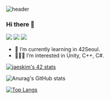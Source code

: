 <!-- header : https://github.com/kyechan99/capsule-render#wave -->
![header](https://capsule-render.vercel.app/api?type=slice&color=F0E4DD&height=200&section=header&text=Song%20Nari&fontSize=80&fontColor=77878F)

### Hi there 👋

<!-- badge: https://simpleicons.org -->
<a href="버튼을 눌렀을 때 이동할 링크" target="_blank"><img src="https://img.shields.io/badge/42Seoul-000000?style=flat-square&logo=42&logoColor=FFFFFF"/></a>
<a href="버튼을 눌렀을 때 이동할 링크" target="_blank"><img src="https://img.shields.io/badge/Unity-000000?style=flat-square&logo=Unity&logoColor=FFFFFF"/></a>
<a href="버튼을 눌렀을 때 이동할 링크" target="_blank"><img src="https://img.shields.io/badge/skfldao@gmail.com-EA4335?style=flat-square&logo=Gmail&logoColor=FFFFFF"/></a>

- 🌱 I’m currently learning in 42Seoul.
- 👩🏻‍💻 I’m interested in Unity, C++, C#.

<!-- 42 badge: https://github.com/JaeSeoKim/badge42 -->
[![jaeskim's 42 stats](https://badge42.herokuapp.com/api/stats/nasong?privacyEmail=true)](https://github.com/JaeSeoKim/badge42)
<!-- state: https://github.com/anuraghazra/github-readme-stats/blob/master/themes/README.md -->
![Anurag's GitHub stats](https://github-readme-stats.vercel.app/api?username=songnari&show_icons=true&theme=vue)
<!-- Most Used Languages: https://github.com/anuraghazra/github-readme-stats -->
[![Top Langs](https://github-readme-stats.vercel.app/api/top-langs/?username=songnari&langs_count=4)](https://github.com/anuraghazra/github-readme-stats)


<!--
**songnari/songnari** is a ✨ _special_ ✨ repository because its `README.md` (this file) appears on your GitHub profile.

Here are some ideas to get you started:

- 🔭 I’m currently working on ...
- 🌱 I’m currently learning ...
- 👯 I’m looking to collaborate on ...
- 🤔 I’m looking for help with ...
- 💬 Ask me about ...
- 📫 How to reach me: ...
- 😄 Pronouns: ...
- ⚡ Fun fact: ...
-->
